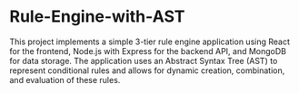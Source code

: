 # Rule-Engine-with-AST
This project implements a simple 3-tier rule engine application using React for the frontend, Node.js with Express for the backend API, and MongoDB for data storage. The application uses an Abstract Syntax Tree (AST) to represent conditional rules and allows for dynamic creation, combination, and evaluation of these rules.
